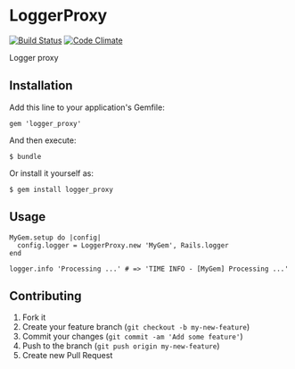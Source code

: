 # LoggerProxy

[![Build Status](https://travis-ci.org/gabynaiman/logger_proxy.png?branch=master)](https://travis-ci.org/gabynaiman/logger_proxy)
[![Code Climate](https://codeclimate.com/github/gabynaiman/logger_proxy.png)](https://codeclimate.com/github/gabynaiman/logger_proxy)

Logger proxy

## Installation

Add this line to your application's Gemfile:

    gem 'logger_proxy'

And then execute:

    $ bundle

Or install it yourself as:

    $ gem install logger_proxy

## Usage

    MyGem.setup do |config|
      config.logger = LoggerProxy.new 'MyGem', Rails.logger
    end

    logger.info 'Processing ...' # => 'TIME INFO - [MyGem] Processing ...'

## Contributing

1. Fork it
2. Create your feature branch (`git checkout -b my-new-feature`)
3. Commit your changes (`git commit -am 'Add some feature'`)
4. Push to the branch (`git push origin my-new-feature`)
5. Create new Pull Request
